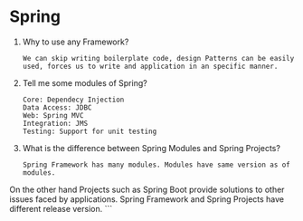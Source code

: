 # Spring

1. Why to use any Framework?
	```
	We can skip writing boilerplate code, design Patterns can be easily used, forces us to write and application in an specific manner.
	```

2. Tell me some modules of Spring?
	```
	Core: Dependecy Injection  
	Data Access: JDBC  
	Web: Spring MVC 
	Integration: JMS
	Testing: Support for unit testing
	```
3. What is the difference between Spring Modules and Spring Projects?
	```
	Spring Framework has many modules. Modules have same version as of modules.
On the other hand Projects such as Spring Boot provide solutions to other issues faced by applications. Spring Framework and Spring Projects have different release version.
	```
